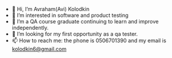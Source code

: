 - 👋 Hi, I’m Avraham(Avi) Kolodkin
- 👀 I’m interested in software and product testing
- 🌱 I’m a QA course graduate continuing to learn and improve independently.
- 💞️ I’m looking for my first opportunity as a qa tester.
- 📫 How to reach me: the phone is 0506701390 and my email is kolodkin6@gmail.com

<!---
kolodkin6/kolodkin6 is a ✨ special ✨ repository because its `README.md` (this file) appears on your GitHub profile.
You can click the Preview link to take a look at your changes.
--->

